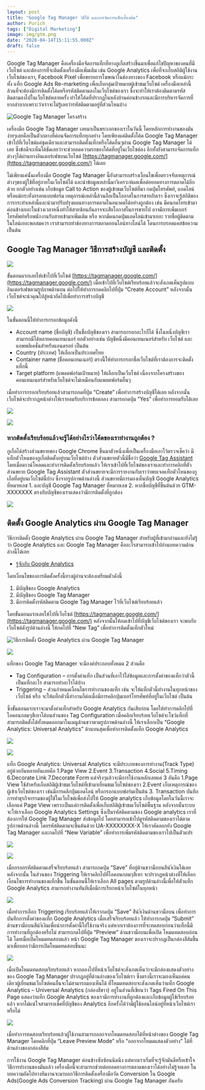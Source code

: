 ```yaml
---
layout: post
title: "Google Tag Manager วิธีใช้ และการจัดการแท็กเบื้องต้น"
author: Purich
tags: ["Digital Marketing"]
image: img/gtm.png
date: "2020-04-14T15:11:55.000Z"
draft: false
---
```


Google Tag Manager คือเครื่องมือจัดการแท็กที่ทางกูเกิ้ลสร้างขึ้นมาเพื่อแก้ไขปัญหาของคนที่มีเว็บไซต์ และต้องการที่จะติดตั้งเครื่องมือเพิ่มเติม เช่น Google Analytics เพื่อที่จะเก็บสถิติผู้ใช้งานเว็บไซต์ของเรา, Facebook Pixel เพื่อขยายการโฆษณาในช่องทางของ Facebook หรือแม้กระทั้ง แท็ก Google Ads Re-marketing เพื่อเก็บกลุ่มเป้าหมายผู้เข้าชมเว็บไซต์ เครื่องมือเหล่านี้ล้วนที่จะต้องมีการติดตั้งโค้ดหรือรหัสติดตามลงในเว็บไซต์ของเรา ซึ่งจะทำให้เราต้องติดตามรหัสติดตามลงไปในเว็บไซต์หลายครั้ง ทำให้โค้ดที่ปรากฎในหลังบ้านค่อนข้างรกและมีการบริหารจัดการที่ยากลำบากเพราะว่าเราจะไม่รู้เลยว่ารหัสติดตามอยู่ที่ส่วนไหนบ้าง

![Google Tag Manager โครงสร้าง](https://lh5.googleusercontent.com/kmcSFieyCkVfi8tf3eS0e9yDz7-GAq9e9A6ucTldURU0pA3Tv9fs9K-EFS-qzDL0ltWI4HVlUoTT_-OroIdQDsFtNqgbzcDQJ2SHUaeOSfK1AHWvJQHc1xemDuMS9Q3F4vp0xYce)

เครื่องมือ Google Tag Manager เลยมาเป็นพระเอกของเราในวันนี้ โดยหลักการทำงานของมันง่ายๆเลยคือเป็นตัวกลางที่ค่อนจัดการแท็กทุกอย่าง โดยเพียงแค่ติดตั้งโค้ด Google Tag Manager เข้าไปที่เว็บไซต์แค่ชุดเดียวและสามารถติดตั้งแท็กหรือโค้ดอื่นๆผ่าน Google Tag Manager ได้เลย ซึ่งข้อดีจะเห็นได้ชัดเลยว่าจะช่วยลดความรกของโค้ดที่อยู่ในเว็บไซต์ลง อีกทั้งยังสามารถจัดการแท็กต่างๆได้ผ่านทางอินเตอร์เฟซบนเว็บไซต์ [https://tagmanager.google.com/](https://tagmanager.google.com/) ได้เลย

ไม่เพียงแค่นั้นเครื่องมือ Google Tag Manager นี้ยังสามารถสร้างเงื่อนไขเพื่อตรวจจับเหตุการณ์ต่างๆของผู้ใช้ที่อยู่ภายในเว็บไซต์ได้ และนำข้อมูลเหล่านี้มาวิเคราะห์ผลเพื่อต่อยอดทางการตลาดได้อีกด้วย ยกตัวอย่างเช่น เก็บข้อมูล Call to Action ของผู้เข้าชมเว็บไซต์ที่มา กดปุ่มโทรศัพท์, แอดไลน์ หรือแม้กระทั่งกรอกแบบฟอร์ม เหตุการณ์เหล่านี้ล้วนถือเป็นโอกาสในการขายกับเรา ซึ่งเราจะรู้สถิติของการกระทำเหล่านี้และนำมาปรับปรุงแผนทางการตลาดในอนาคตได้อย่างถูกต้อง เช่น มีคนกดโทรเข้ามาค่อนข้างเยอะในช่วงเวลาหนึ่งทำให้สายซ้อนกันอาจจะเสียโอกาสในการขายไป อาจมีการเพิ่มเบอร์โทรศัพท์หรือพนักงานรับสายเข้ามาเพิ่มเติม หรือ หากมีคนกดปุ่มแอดไลน์เข้ามาเยอะ รายชื่อผู้ติดตามในไลน์เยอะพอสมควร เราสามารถทำช่องทางการตลาดออนไลน์ทางไลน์ได้ โดนการบรอดแคสข้อความ เป็นต้น

Google Tag Manager วิธีการสร้างบัญชี และติดตั้ง
-----------------------------------------------

![](https://lh3.googleusercontent.com/OSzZ-xO_m7c2gjBwJy8NobPqvHd_hBXceQoS3e3hHZ9T2y1wxv6FlUUhdo_T-MiA0CQHE2HYw3cBjRUFXfEidMykOwKY-_Q1C3vWjUiXiG1YmHsJCR5VE-TNpWlsepJ4T_eqABDE)

ขั้นตอนแรกเลยให้เข้าไปที่เว็บไซต์ [https://tagmanager.google.com/](https://tagmanager.google.com/) เมื่อเข้าไปที่เว็บไซต์เรียบร้อยแล้วจะสังเกตเห็นรูปแบบอินเตอร์เฟซตามรูปภาพด้านบน ต่อไปให้ทำการกดคลิกไปที่ปุ่ม “Create Account” หลังจากนั้นเว็บไซต์จะนำคุณไปสู่หน้าถัดไปเพื่อทำการสร้างบัญชี

![](https://lh5.googleusercontent.com/CYM181jX-nqG_9J8iptMlasJvx5X82z-sum3r-bsj93_KH7NqP0d1o4pCO9EXmi8FXBAvmSplSS_dt5ATlcCwCc6HaBGSpRI8ME_pKhaKWWUcO0gUW3oghQICisWwl3YAhgEHEsz)

ในขั้นตอนนี้ให้ทำการกรอกข้อมูลดังนี้

*   Account name (ชื่อบัญชี) เป็นชื่อบัญชีของเรา สามารถกรอกอะไรก็ได้ ซึ่งในหนึ่งบัญชีเราสามารถมีได้หลายคอนเทนเนอร์ ยกตัวอย่างเช่น บัญชีหนึ่งมีคอนเทนเนอร์สำหรับ เว็บไซต์ และแอพพลิเคชั่นสำหรับแอนดรอย์ เป็นต้น
*   Country (ประเทศ) ให้เลือกเป็นประเทศไทย
*   Container name (ชื่อคอนเทนเนอร์) ตรงนี้ให้ทำการกรอกชื่อเว็บไซต์ที่เราต้องการจะติดตั้งแท็กนี้
*   Target platform (แพลตฟอร์มเป้าหมาย) ให้เลือกเป็นเว็บไซต์ เนื่องจากโครงสร้างของคอนเทนเนอร์สำหรับเว็บไซต์จะไม่เหมือนกับแพลตฟอร์มอื่นๆ

เมื่อทำการกรอกเรียบร้อยแล้วสามารถกดที่ปุ่ม “Create” เพื่อทำการสร้างบัญชีได้เลย หลังจากนั้นเว็บไซต์จะปรากฎหน้าต่างให้เรายอมรับบริการข้อตกลง สามารถกดปุ่ม “Yes” เพื่อทำการยอมรับได้เลย

![](https://lh6.googleusercontent.com/qehgb84SecKw3ba4ey3UoxAM_qOBL0UHwETy-Qk6zzp-UcZLbixZf1TGGhznaF2DnWLUB8xWtghHar1UJG47FQfnYHzWsi6mjZ8IdugGD0b3rfPYDu6cRsAyxxnSChsoLyTAhQ8n)

![](https://lh5.googleusercontent.com/s6tQLwmcLfOlfMXJ4RE_tnVGDna2VBChD3bYP7IlPskpvqfTvNyMTIkyxGTtNLQkeiMCUCU51PULUn4W62EkIhw5NH13akAQbh-XbXAtxWW2lzUXvYTNobx8hpsQV9eHHFQ_glVo)

### หากติดตั้งเรียบร้อยแล้วจะรู้ได้อย่างไรว่าโค้ดของเราทำงานถูกต้อง ?

กูเกิ้ลได้สร้างส่วนขยายของ Google Chrome ขึ้นมาตัวหนึ่งเพื่อเป็นเครื่องมือเอาไว้ตรวจเช็คว่า มีแท็กตัวไหนของกูเกิ้ลติดตั้งอยู่บนเว็บไซต์บ้าง ตัวส่วนขยายตัวนี้มีชื่อว่า [Google Tag Assistant](https://chrome.google.com/webstore/detail/tag-assistant-by-google/kejbdjndbnbjgmefkgdddjlbokphdefk?hl=en) โดยเมื่อดาวน์โหลดและทำการติดตั้งเรียบร้อยแล้ว ให้เราเข้าไปที่เว็บไซต์ของเราและทำการคลิกที่ตัวส่วนขยาย Google Tag Assistant ตัวส่วนขยายจะมีการรายงานกับเราว่าพบเจอแท็กตัวไหนของกูเกิ้ลที่อยู่บนเว็บไซต์นี้บ้าง ซึ่งจากรูปภาพด้านล่างนี้ ส่วนขยายมีการมองเห็นบัญชี Google Analytics ที่หมายเลข 1. และบัญชี Google Tag Manager ที่หมายเลข 2. หากชื่อบัญชีที่ขึ้นต้นด้วย GTM-XXXXXXX ตรงกับบัญชีของเราแสดงว่ามีการติดตั้งที่ถูกต้อง

![](https://lh4.googleusercontent.com/fSGbk85nDdLoIsHpySPw0dZCwoZby7xvQdZlcoELkOPACsORBs-NMXplR4TKNQSAhl4eTAxduWkacp1gFyAnl-4XcXs4l19_4CIGuJnGf5_MFJJ-AsbrHsLDijRX91RX6W9g87Y4)

ติดตั้ง Google Analytics ผ่าน Google Tag Manager
------------------------------------------------

วิธีการติดตั้ง Google Analytics ผ่าน Google Tag Manager สำหรับผู้ที่เข้ามาอ่านและยังไม่รู้ว่า Google Analytics และ Google Tag Manager คืออะไรสามารถเข้าไปอ่านบทความด้านล่างนี้ได้เลย

*   [รู้จักกับ Google Analytics](http://purich.co/google-analytics/)

โดยเงื่อนไขของการติดตั้งครั้งนี้ทางผู้อ่านจะต้องเตรียมตัวดังนี้

1.  มีบัญชีของ Google Analytics
2.  มีบัญชีของ Google Tag Manager
3.  มีการติดตั้งรหัสติดตาม Google Tag Manager ไว้ที่เว็บไซต์เรียบร้อยแล้ว

โดยขั้นตอนแรกเลยให้ไปที่เว็บไซต์ [https://tagmanager.google.com/](https://tagmanager.google.com/) หลังจากนั้นให้กดเข้าไปที่บัญชีเว็บไซต์ของเรา จะพบกับเว็บไซต์ดังรูปด้านล่างนี้ ให้กดไปที่ “New Tag” เพื่อทำการติดตั้งแท็กตัวใหม่

![วิธีการติดตั้ง Google Analytics ผ่าน Google Tag Manager](https://lh3.googleusercontent.com/y1vaffRdEwmHlPzX5yHSoN9yUvxSZdiTJcp-jnUUKKQSWy4PRPiKodsozAoMgrCc-qUS7uRGJHQA9LWKbUBLEhpf0-ALkui-9tJ2R81Edi1NCEfEzcDKT7cMll6rZ7K5OKZhouG5)

![](https://lh3.googleusercontent.com/5V-bhJwjdX7VIsJikMVq45jc62UJblzaGEdn_C-v7Wcn4dQfbuBssjEIXfU-ClhMGg_uKw1e2oms1R5WS1tU3XJIiCA6obf65J9tOchQPDMirxIn5fU77c4Hc-R1yYHxXyGk2iIW)

แท็กของ Google Tag Manager จะมีองค์ประกอบทั้งหมด 2 ส่วนคือ

*   Tag Configuration – การตั้งค่าแท็ก เป็นส่วนที่เอาไว้ใส่ข้อมูลและการตั้งค่าของแท็กว่าตัวนี้เป็นแท็กอะไร สามารถทำอะไรได้บ้าง
*   Triggering – ส่วนกำหนดเงื่อนไขการทำงานของแท็ก เช่น จะให้แท็กตัวนี้ทำงานในทุกหน้าของเว็บไซต์ หรือ จะให้แท็กตัวนี้ทำงานก็ต่อเมื่อมีการคลิกปุ่มเบอร์โทรศัพท์ที่อยู่ในเว็บไซต์ เป็นต้น

ซึ่งขั้นตอนแรกเราจะมาตั้งค่าแท็กสำหรับ Google Analytics กันเสียก่อน โดยให้ทำการคลิกไปที่ ไอคอนกลมๆสีเทาได้บนส่วนของ Tag Configuration เมื่อคลิกเรียบร้อยเว็บไซต์จะโชว์แท็กที่สามารถติดตั้งได้ทั้งหมดออกมาในเมนูด้านขวาตามรูปภาพด้านล่างนี้ ให้เราเลือกเป็น “Google Analytics: Universal Analytics” ด้านบนสุดเพื่อทำการติดตั้งแท็ก Google Analytics

![](https://lh4.googleusercontent.com/RFSybg6Jnbkn8wfGbZ05oQepbLEbmqTLuaaWyw9d9n21rCwhDVec5WT9d_b_zmqsu9paLn3bj-9NwHwhbSBcfM7hAiu2fW6b_OnEutt7o5JuciRZnBAq5Y9dZBt4X7vNkdwXFryW)

![](https://lh4.googleusercontent.com/FkQlS_g3-lC7rVK2OHkLqkQbQxiDvLV0dNT2-b7ByhpthoeF3jXzk6GfRwjsMJLzQL3sUrCD_L-EcXhEsZN1AV72GEAa-ijhK1ErSkqSiZievW7ydigNtmi_EMDSpb3E-I0nse7k)

แท็ก Google Analytics: Universal Analytics จะมีประเภทของการทำงาน(Track Type) อยู่ด้วยกันหลายอันเลยคือ 1.Page View 2.Event 3.Transaction 4.Social 5.Timing 6.Decorate Link 7.Decorate Form แต่จริงๆแล้วจะมีการใช้งานหลักเลยแค่ 3 อันคือ 1.Page View ใช้สำหรับเก็บสถิติผู้เข้าชมเว็บไซต์ที่เข้ามาเยี่ยมชมเว็บไซต์ของเรา 2.Event เก็บเหตุการณ์ของผู้เข้าเว็บไซต์ของเรา เช่นมีการคลิกปุ่มแอดไลน์ หรือกรอกแบบฟอร์มเป็นต้น 3. Transaction บันทึกการทำธุรกิจกรรมของผู้ใช้ในเว็บไซต์เพื่อส่งไปให้ Google analytics เก็บข้อมูลโดยในวันนี้เราจะเลือกแค่ Page View เพราะเป็นแค่การติดตั้งเพื่อเก็บสถิติผู้เข้าชมเว็บไซต์พื้นฐาน หลังจากนั้นระบบจะให้เราเลือก Google Analytics Settings ซึ่งเป็นรหัสติดตามของ Google analytics เราที่ต้องการให้ Google Tag Manager ส่งข้อมูลไป โดยสามารถเข้าไปดูรหัสติดตามของเราได้ตามรูปภาพด้านล่างนี้ โดยรหัสติดตามจะขึ้นต้นด้วย UA-XXXXXXXX-X ให้เราคัดลอกยัง Google Tag Manager และกดไปที่ “New Variable” เพื่อทำการเพิ่มรหัสติดตามของเราไปเป็นตัวแปร

![](https://lh6.googleusercontent.com/rugZYyy5f2-s5EvmeS-Ep4UVnm8e2-EjkKkDOhzjUpPtGCd31sxXlXpff0VRTx9xs5wmF9dzFocG3S2L1onog54F20NfSZ37r6PEv4ZaNIuNlGEut9XVTLOYFH_1qeZb3-MpGlun)

![](https://lh6.googleusercontent.com/_yWN0JjKYoUoZ6f659BUg3223fKpO0hDi61ks5s_ZeBlAnLh9z9RKnzIkHbLvOH_Rc_M7B2qp1PT6l2gXBzReiJgYTdM1vh6_JptHGJdWxlNJTGhcV_FNUMvCO6aNPlZdD7VEUh2)

เมื่อกรอกรหัสติดตามเสร็จเรียบร้อยแล้ว สามารถกดปุ่ม “Save” ที่อยู่ด้านขวามือบนสีนำ้เงินได้เลย หลังจากนั้น ในส่วนของ Triggering ให้เราคลิกไปที่ไอคอนกลมๆสีเทา จะปรากฎหน้าต่างที่ให้เลือกเงื่อนไขการทำงานของแท็กขึ้น ในขั้นตอนนี้ให้เราเลือก All pages ตามรูปด้านล่างนี้เพื่อให้ตัวแท็ก Google Analytics สามารถทำงานทันทีเมื่อมีการเรียกหน้าเว็บไซต์ในทุกหน้า

![](https://lh6.googleusercontent.com/Qiblf6V2krQfpu8y4sThQx-K3pzaQP-eMfduTYZcZ9APphIf0cjiPap6eu5OtVIWuAGXY2Iaimkf6qtLCm450ojsgvcmFCt98z8ZnEus7ZbNAEU1h1f5ADyuSv0Zu6R_9nKLMpuK)

เมื่อทำการเลือก Triggering เรียบร้อยแล้วให้เรากดปุ่ม “Save” สีนำ้เงินด้านขวามือบน เพื่อทำการบันทึกการตั้งค่าของแท็ก Google Analytics เมื่อเสร็จเรียบร้อยแล้ว ให้ทำการกดปุ่ม “Submit” ด้านขวามือบนสีนำ้เงินเพื่อนำการตั้งค่านี้ไปใช้งานจริง แต่หากเราต้องการที่จะทดสอบก่อนว่าแท็กนี้มีการทำงานที่ถูกต้องหรือไม่ สามารถกดไปที่ปุ่ม “Preview” ด้านขวามือบนเพื่อเปิด โหมดทดสอบก่อนได้ โดยเมื่อเปิดโหมดทดสอบแล้ว หน้า Google Tag Manager ของเราจะปรากฎเป็นกล่องสีส้มขึ้นมาเพื่อบอกว่ามีการเปิดโหมดทดสอบขึ้นนะ

![](https://lh6.googleusercontent.com/CN1RrUwN7Vhys0-3I23x5cf2rlh_L3y39sXhS_qEa5HRzhimM6eU_X1VOxpA9GvAiB4cd4JXgBDIboQe7cflsWpW5j_EXIx6OF_6q1_9gj1Od2dQxfB2mH7MgbzWcXX_jWKn7uzm)

เมื่อเปิดโหมดทดสอบเรียบร้อยแล้ว หากลองไปที่หน้าเว็บไซต์จะสังเกตเห็นว่าจะมีกล่องแสดงตัวอย่างของ Google Tag Manager ปรากฎอยู่ที่ด้านล่างของเว็บไซต์เรา ซึ่งตรงนี้เราจะมองเห็นแค่คนเดียวผู้เยี่ยมชมเว็บไซต์คนอื่นจะไม่สามารถมองเห็นได้ ที่โหมดทดสอบจะสังเกตเห็นว่าแท็ก Google Analytics – Universal Analytics (กล่องสีขาว) อยู่ในส่วนที่เขียนว่า Tags Fired On This Page แสดงว่าแท็ก Google Analytics ของเรามีการทำงานที่ถูกต้องและเก็บข้อมูลผู้ใช้เรียบร้อยแล้ว หากไม่แน่ใจสามารถเช็คที่บัญชีของ Analytics อีกครั้งได้ว่ามีผู้ใช้ออนไลน์อยู่ที่หน้าเว็บไซต์เราหรือไม่

![](https://lh6.googleusercontent.com/Ul8T1UCig_IVCf1umTt-hihI1NiY6WqHCPl3ewrBAgdI2MIuA1Ja0QB6podphMAv5-60AnqoDDTUmlzXGZccpiDNhgO34PBx12ezbepUXp5Ozx9Yl9lhD4_bgP7RQ78SXGvauiUV)

เมื่อทำการทดสอบเรียบร้อยแล้วผู้ใช้งานสามารถออกจากโหมดทดสอบได้ที่หน้าต่างของ Google Tag Manager โดยคลิกที่ปุ่ม “Leave Preview Mode” หรือ “ออกจากโหมดแสดงตัวอย่าง” ได้ที่ด้านล่างของกล่องสีส้ม

การใช้งาน Google Tag Manager ค่อนข้างซับซ้อนนิดนึง แต่หากเราเริ่มที่จะรู้จักมันดีหรือเข้าใจวิธีการทำงานของมันแล้ว เครื่องมือนี้จะสามารถช่วยต่อยอดทางการตลาดของเราได้อย่างไม่รู้จบเลย ในบทความถัดไปทางทีมงานจะมาบอกวิธีการติดตั้งเครื่องมือวัด Conversion ใน Google Ads(Google Ads Conversion Tracking) ผ่าน Google Tag Manager กันครับ